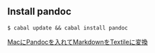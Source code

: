 ## Install pandoc

```
$ cabal update && cabal install pandoc
```

[MacにPandocを入れてMarkdownをTextileに変換](https://qiita.com/tokyoish/items/a95c8e165985768eb1a1)
